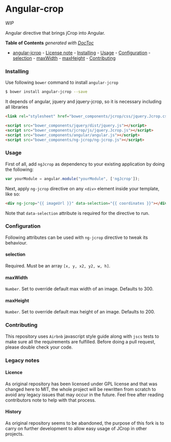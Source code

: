 Angular-crop
========

*WIP*

Angular directive that brings jCrop into Angular.

**Table of Contents**  *generated with [DocToc](http://doctoc.herokuapp.com/)*

- [angular-jcrop](#user-content-angular-jcrop)
		- [License note](#user-content-license-note)
		- [Installing](#user-content-installing)
		- [Usage](#user-content-usage)
		- [Configuration](#user-content-configuration)
			- [selection](#user-content-selection)
			- [maxWidth](#user-content-maxwidth)
			- [maxHeight](#user-content-maxheight)
		- [Contributing](#user-content-contributing)

### Installing

Use following `bower` command to install `angular-jcrop`

```sh
$ bower install angular-jcrop --save
```

It depends of angular, jquery and jquery-jcrop, so it is necessary including all libraries

```html
<link rel="stylesheet" href="bower_components/jcrop/css/jquery.Jcrop.css" />

<script src="bower_components/jquery/dist/jquery.js"></script>
<script src="bower_components/jcrop/js/jquery.Jcrop.js"></script>
<script src="bower_components/angular/angular.js"></script>
<script src="bower_components/ng-jcrop/ng-jcrop.js"></script>
```

### Usage

First of all, add `ngJcrop` as dependency to your existing application by doing the following:

```js
var yourModule = angular.module("yourModule", ['ngJcrop']);
```

Next, apply `ng-jcrop` directive on any `<div>` element inside your template, like so:

```html
<div ng-jcrop="{{ imageUrl }}" data-selection="{{ coordinates }}"></div>
````

Note that `data-selection` attribute is required for the directive to run.

### Configuration

Following attributes can be used with `ng-jcrop` directive to tweak its behaviour.

#### selection

Required. Must be an array `[x, y, x2, y2, w, h]`.

#### maxWidth

`Number`. Set to override default max width of an image. Defaults to 300.

#### maxHeight

`Number`. Set to override default max height of an image. Defaults to 200.

### Contributing

This repository uses `Airbnb` javascript style guide along with `jscs` tests to make sure all the requirements are fulfilled. Before doing a pull request, please double check your code.

### Legacy notes

#### Licence

As original repository has been licensed under GPL license and that was changed here to MIT, the whole project will be rewritten from scratch to avoid any legacy issues that may occur in the future. Feel free after reading contributors note to help with that process.

#### History

As original repository seems to be abandoned, the purpose of this fork is to carry on further development to allow easy usage of JCrop in other projects.
